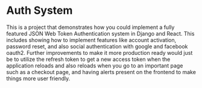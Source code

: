 # Auth System

This is a project that demonstrates how you could implement a fully featured JSON Web Token Authentication system in Django and React. This includes showing how to implement features like account activation, password reset, and also social authentication with google and facebook oauth2. Further improvements to make it more production ready would just be to utilize the refresh token to get a new access token when the application reloads and also reloads when you go to an important page such as a checkout page, and having alerts present on the frontend to make things more user friendly.